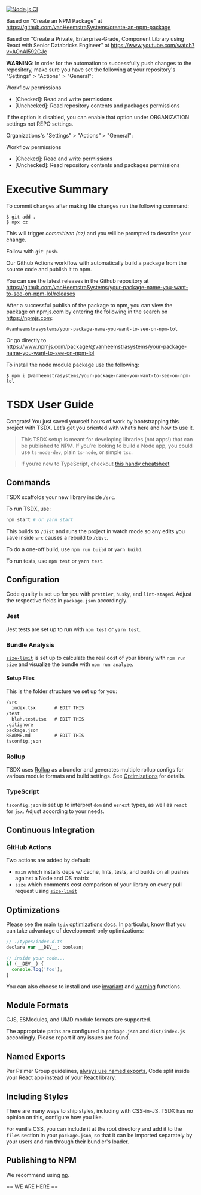 [![Node.js CI](https://github.com/vanHeemstraSystems/your-package-name-you-want-to-see-on-npm-lol/actions/workflows/publish.yml/badge.svg)](https://github.com/vanHeemstraSystems/your-package-name-you-want-to-see-on-npm-lol/actions/workflows/publish.yml)

Based on "Create an NPM Package" at https://github.com/vanHeemstraSystems/create-an-npm-package

Based on "Create a Private, Enterprise-Grade, Component Library using React with Senior Databricks Engineer" at https://www.youtube.com/watch?v=AOnAl592CJc

**WARNING**: In order for the automation to successfully push changes to the repository, make sure you have set the following at your repository's "Settings" > "Actions" > "General":

Workflow permissions

- [Checked]: Read and write permissions
- [Unchecked]: Read repository contents and packages permissions

If the option is disabled, you can enable that option under ORGANIZATION settings not REPO settings.

Organizations's "Settings" > "Actions" > "General":

Workflow permissions

- [Checked]: Read and write permissions
- [Unchecked]: Read repository contents and packages permissions

# Executive Summary

To commit changes after making file changes run the following command:

```
$ git add .
$ npx cz
```

This will trigger *commitizen (cz)* and you will be prompted to describe your change. 

Follow with ```git push```.

Our Github Actions workflow with automatically build a package from the source code and publish it to npm.

You can see the latest releases in the Github repository at https://github.com/vanHeemstraSystems/your-package-name-you-want-to-see-on-npm-lol/releases

After a successful publish of the package to npm, you can view the package on npmjs.com by entering the following in the search on https://npmjs.com:

```
@vanheemstrasystems/your-package-name-you-want-to-see-on-npm-lol
```

Or go directly to https://www.npmjs.com/package/@vanheemstrasystems/your-package-name-you-want-to-see-on-npm-lol

To install the node module package use the following:

```
$ npm i @vanheemstrasystems/your-package-name-you-want-to-see-on-npm-lol
```

# TSDX User Guide

Congrats! You just saved yourself hours of work by bootstrapping this project with TSDX. Let’s get you oriented with what’s here and how to use it.

> This TSDX setup is meant for developing libraries (not apps!) that can be published to NPM. If you’re looking to build a Node app, you could use `ts-node-dev`, plain `ts-node`, or simple `tsc`.

> If you’re new to TypeScript, checkout [this handy cheatsheet](https://devhints.io/typescript)

## Commands

TSDX scaffolds your new library inside `/src`.

To run TSDX, use:

```bash
npm start # or yarn start
```

This builds to `/dist` and runs the project in watch mode so any edits you save inside `src` causes a rebuild to `/dist`.

To do a one-off build, use `npm run build` or `yarn build`.

To run tests, use `npm test` or `yarn test`.

## Configuration

Code quality is set up for you with `prettier`, `husky`, and `lint-staged`. Adjust the respective fields in `package.json` accordingly.

### Jest

Jest tests are set up to run with `npm test` or `yarn test`.

### Bundle Analysis

[`size-limit`](https://github.com/ai/size-limit) is set up to calculate the real cost of your library with `npm run size` and visualize the bundle with `npm run analyze`.

#### Setup Files

This is the folder structure we set up for you:

```txt
/src
  index.tsx       # EDIT THIS
/test
  blah.test.tsx   # EDIT THIS
.gitignore
package.json
README.md         # EDIT THIS
tsconfig.json
```

### Rollup

TSDX uses [Rollup](https://rollupjs.org) as a bundler and generates multiple rollup configs for various module formats and build settings. See [Optimizations](#optimizations) for details.

### TypeScript

`tsconfig.json` is set up to interpret `dom` and `esnext` types, as well as `react` for `jsx`. Adjust according to your needs.

## Continuous Integration

### GitHub Actions

Two actions are added by default:

- `main` which installs deps w/ cache, lints, tests, and builds on all pushes against a Node and OS matrix
- `size` which comments cost comparison of your library on every pull request using [`size-limit`](https://github.com/ai/size-limit)

## Optimizations

Please see the main `tsdx` [optimizations docs](https://github.com/palmerhq/tsdx#optimizations). In particular, know that you can take advantage of development-only optimizations:

```js
// ./types/index.d.ts
declare var __DEV__: boolean;

// inside your code...
if (__DEV__) {
  console.log('foo');
}
```

You can also choose to install and use [invariant](https://github.com/palmerhq/tsdx#invariant) and [warning](https://github.com/palmerhq/tsdx#warning) functions.

## Module Formats

CJS, ESModules, and UMD module formats are supported.

The appropriate paths are configured in `package.json` and `dist/index.js` accordingly. Please report if any issues are found.

## Named Exports

Per Palmer Group guidelines, [always use named exports.](https://github.com/palmerhq/typescript#exports) Code split inside your React app instead of your React library.

## Including Styles

There are many ways to ship styles, including with CSS-in-JS. TSDX has no opinion on this, configure how you like.

For vanilla CSS, you can include it at the root directory and add it to the `files` section in your `package.json`, so that it can be imported separately by your users and run through their bundler's loader.

## Publishing to NPM

We recommend using [np](https://github.com/sindresorhus/np).

== WE ARE HERE ==